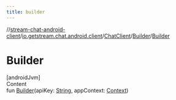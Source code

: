 ```yaml
---
title: builder
---
```

//[stream-chat-android-client](../../../../index.md)/[io.getstream.chat.android.client](../../index.md)/[ChatClient](../index.md)/[Builder](index.md)/[Builder](Builder.md)



# Builder  
[androidJvm]  
Content  
fun [Builder](Builder.md)(apiKey: [String](https://kotlinlang.org/api/latest/jvm/stdlib/kotlin/-string/index.html), appContext: [Context](https://developer.android.com/reference/kotlin/android/content/Context.html))  



